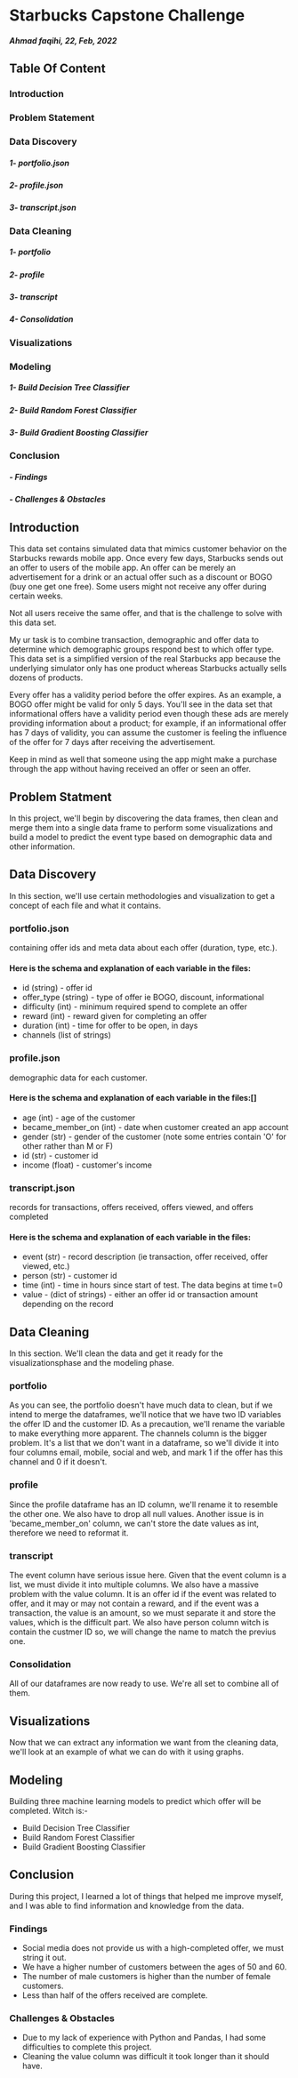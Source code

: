 # 
# Starbucks Capstone Challenge
##### Ahmad faqihi, 22, Feb, 2022

## Table Of Content

### Introduction

### Problem Statement
### Data Discovery
##### 1- portfolio.json
##### 2- profile.json
##### 3- transcript.json
### Data Cleaning
##### 1- portfolio
##### 2- profile
##### 3- transcript
##### 4- Consolidation
### Visualizations
### Modeling
##### 1- Build Decision Tree Classifier
##### 2- Build Random Forest Classifier
##### 3- Build Gradient Boosting Classifier
### Conclusion
##### - Findings
##### - Challenges & Obstacles
## Introduction
This data set contains simulated data that mimics customer behavior on the Starbucks rewards mobile app. Once every few days, Starbucks sends out an offer to users of the mobile app. An offer can be merely an advertisement for a drink or an actual offer such as a discount or BOGO (buy one get one free). Some users might not receive any offer during certain weeks. 

Not all users receive the same offer, and that is the challenge to solve with this data set.

My ur task is to combine transaction, demographic and offer data to determine which demographic groups respond best to which offer type. This data set is a simplified version of the real Starbucks app because the underlying simulator only has one product whereas Starbucks actually sells dozens of products.

Every offer has a validity period before the offer expires. As an example, a BOGO offer might be valid for only 5 days. You'll see in the data set that informational offers have a validity period even though these ads are merely providing information about a product; for example, if an informational offer has 7 days of validity, you can assume the customer is feeling the influence of the offer for 7 days after receiving the advertisement.

Keep in mind as well that someone using the app might make a purchase through the app without having received an offer or seen an offer.

## Problem Statment
In this project, we'll begin by discovering the data frames, then clean and merge them into a single data frame to perform some visualizations and build a model to predict the event type based on demographic data and other information.
 

## Data Discovery


In this section, we'll use certain methodologies and visualization to get a concept of each file and what it contains.

### portfolio.json
containing offer ids and meta data about each offer (duration, type, etc.).
#### Here is the schema and explanation of each variable in the files:
* id (string) - offer id
* offer_type (string) - type of offer ie BOGO, discount, informational
* difficulty (int) - minimum required spend to complete an offer
* reward (int) - reward given for completing an offer
* duration (int) - time for offer to be open, in days
* channels (list of strings)

### profile.json

demographic data for each customer.

#### Here is the schema and explanation of each variable in the files:[]

-   age (int) - age of the customer
-   became_member_on (int) - date when customer created an app account
-   gender (str) - gender of the customer (note some entries contain 'O' for other rather than M or F)
-   id (str) - customer id
-   income (float) - customer's income
### transcript.json

records for transactions, offers received, offers viewed, and offers completed

#### Here is the schema and explanation of each variable in the files:

-   event (str) - record description (ie transaction, offer received, offer viewed, etc.)
-   person (str) - customer id
-   time (int) - time in hours since start of test. The data begins at time t=0
-   value - (dict of strings) - either an offer id or transaction amount depending on the record
## Data Cleaning

In this section. We'll clean the data and get it ready for the visualizationsphase and the modeling phase.
### portfolio
As you can see, the portfolio doesn't have much data to clean, but if we intend to merge the dataframes, we'll notice that we have two ID variables the offer ID and the customer ID. As a precaution, we'll rename the variable to make everything more apparent. The channels column is the bigger problem. It's a list that we don't want in a dataframe, so we'll divide it into four columns email, mobile, social and web, and mark 1 if the offer has this channel and 0 if it doesn't.
### profile
Since the profile dataframe has an ID column, we'll rename it to resemble the other one. We also have to drop all null values. Another issue is in 'became_member_on' column, we can't store the date values as int, therefore we need to reformat it.
### transcript
The event column have serious issue here. Given that the event column is a list, we must divide it into multiple columns. We also have a massive problem with the value column. It is an offer id if the event was related to offer, and it may or may not contain a reward, and if the event was a transaction, the value is an amount, so we must separate it and store the values, which is the difficult part. We also have person column witch is contain the custmer ID so, we will change the name to match the previus one.
### Consolidation
All of our dataframes are now ready to use. We're all set to combine all of them.
## Visualizations
Now that we can extract any information we want from the cleaning data, we'll look at an example of what we can do with it using graphs.
## Modeling
Building three machine learning models to predict which offer will be completed. Witch is:-
- Build Decision Tree Classifier
-  Build Random Forest Classifier
-  Build Gradient Boosting Classifier
## Conclusion
During this project, I learned a lot of things that helped me improve myself, and I was able to find information and knowledge from the data.

### Findings
- Social media does not provide us with a high-completed offer, we must string it out.
- We have a higher number of customers between the ages of 50 and 60.
- The number of male customers is higher than the number of female customers.
- Less than half of the offers received are complete.
### Challenges & Obstacles
- Due to my lack of experience with Python and Pandas, I had some difficulties to complete this project.
- Cleaning the value column was difficult it took longer than it should have.
